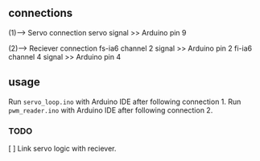 ## connections
(1)--> Servo connection
servo signal >> Arduino pin 9

(2)--> Reciever connection
fs-ia6 channel 2 signal >> Arduino pin 2
fi-ia6 channel 4 signal >> Arduino pin 4

## usage 
Run `servo_loop.ino` with Arduino IDE after following connection 1.
Run `pwm_reader.ino` with Arduino IDE after following connection 2.


### TODO
[ ] Link servo logic with reciever.
